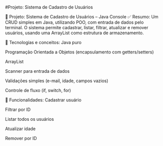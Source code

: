 #Projeto: Sistema de Cadastro de Usuários

🧾 Projeto: Sistema de Cadastro de Usuários – Java Console
✅ Resumo:
Um CRUD simples em Java, utilizando POO, com entrada de dados pelo terminal. O sistema permite cadastrar, listar, filtrar, atualizar e remover usuários, usando uma ArrayList como estrutura de armazenamento.

🔧 Tecnologias e conceitos:
Java puro

Programação Orientada a Objetos (encapsulamento com getters/setters)

ArrayList

Scanner para entrada de dados

Validações simples (e-mail, idade, campos vazios)

Controle de fluxo (if, switch, for)

🎯 Funcionalidades:
Cadastrar usuário

Filtrar por ID

Listar todos os usuários

Atualizar idade

Remover por ID

